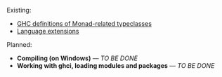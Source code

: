 Existing:
* [GHC definitions of Monad-related typeclasses](https://github.com/rmnavr/hs_study/blob/main/chsheet/monad_tc_defs.hs)
* [Language extensions](https://github.com/rmnavr/hs_study/blob/main/chsheet/lang_extensions.md)

Planned:
* **Compiling (on Windows)** — *TO BE DONE*
* **Working with ghci, loading modules and packages** — *TO BE DONE*

